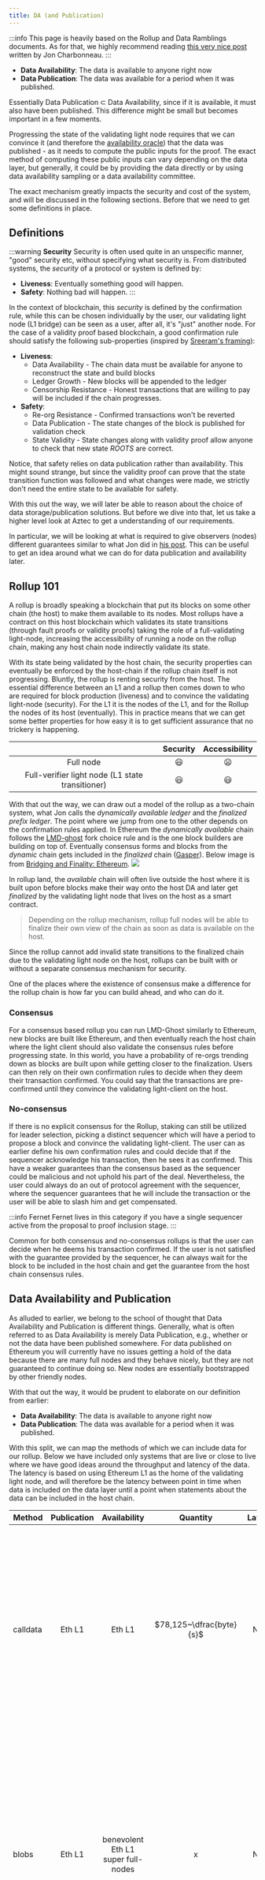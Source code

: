 ```yaml
---
title: DA (and Publication)
---
```


:::info
This page is heavily based on the Rollup and Data Ramblings documents.
As for that, we highly recommend reading [this very nice post](https://dba.xyz/do-rollups-inherit-security/) written by Jon Charbonneau.
:::

- **Data Availability**: The data is available to anyone right now
- **Data Publication**: The data was available for a period when it was published.

Essentially Data Publication $\subset$ Data Availability, since if it is available, it must also have been published.
This difference might be small but becomes important in a few moments.

Progressing the state of the validating light node requires that we can convince it (and therefore the [availability oracle](./index.md#availability-oracle)) that the data was published - as it needs to compute the public inputs for the proof.
The exact method of computing these public inputs can vary depending on the data layer, but generally, it could be by providing the data directly or by using data availability sampling or a data availability committee.

The exact mechanism greatly impacts the security and cost of the system, and will be discussed in the following sections.
Before that we need to get some definitions in place.

## Definitions

:::warning **Security**
Security is often used quite in an unspecific manner, "good" security etc, without specifying what security is.
From distributed systems, the _security_ of a protocol or system is defined by:

- **Liveness**: Eventually something good will happen.
- **Safety**: Nothing bad will happen.
:::

In the context of blockchain, this _security_ is defined by the confirmation rule, while this can be chosen individually by the user, our validating light node (L1 bridge) can be seen as a user, after all, it's "just" another node.
For the case of a validity proof based blockchain, a good confirmation rule should satisfy the following sub-properties (inspired by [Sreeram's framing](https://twitter.com/sreeramkannan/status/1683735050897207296)):

- **Liveness**:
  - Data Availability - The chain data must be available for anyone to reconstruct the state and build blocks
  - Ledger Growth - New blocks will be appended to the ledger
  - Censorship Resistance - Honest transactions that are willing to pay will be included if the chain progresses.
- **Safety**:
  - Re-org Resistance - Confirmed transactions won't be reverted
  - Data Publication - The state changes of the block is published for validation check
  - State Validity - State changes along with validity proof allow anyone to check that new state _ROOTS_ are correct.

Notice, that safety relies on data publication rather than availability.
This might sound strange, but since the validity proof can prove that the state transition function was followed and what changes were made, we strictly don't need the entire state to be available for safety.

With this out the way, we will later be able to reason about the choice of data storage/publication solutions.
But before we dive into that, let us take a higher level look at Aztec to get a understanding of our requirements.

In particular, we will be looking at what is required to give observers (nodes) different guarantees similar to what Jon did in [his post](https://dba.xyz/do-rollups-inherit-security/).
This can be useful to get an idea around what we can do for data publication and availability later.

## Rollup 101

<!-- Rename section to convey exactly what it's about (what are we catching up on?). -->

A rollup is broadly speaking a blockchain that put its blocks on some other chain (the host) to make them available to its nodes.
Most rollups have a contract on this host blockchain which validates its state transitions (through fault proofs or validity proofs) taking the role of a full-validating light-node, increasing the accessibility of running a node on the rollup chain, making any host chain node indirectly validate its state.

With its state being validated by the host chain, the security properties can eventually be enforced by the host-chain if the rollup chain itself is not progressing.
Bluntly, the rollup is renting security from the host.
The essential difference between an L1 and a rollup then comes down to who are required for block production (liveness) and to convince the validating light-node (security).
For the L1 it is the nodes of the L1, and for the Rollup the nodes of its host (eventually).
This in practice means that we can get some better properties for how easy it is to get sufficient assurance that no trickery is happening.

<!-- prettier-ignore -->
| |Security| Accessibility|
:-----------: | :-----------: | :-----------: |
Full node| 😃 | 😦 |
Full-verifier light node (L1 state transitioner)| 😃 | 😃 |

With that out the way, we can draw out a model of the rollup as a two-chain system, what Jon calls the _dynamically available ledger_ and the _finalized prefix ledger_.
The point where we jump from one to the other depends on the confirmation rules applied.
In Ethereum the _dynamically available_ chain follows the [LMD-ghost](https://eth2book.info/capella/part2/consensus/lmd_ghost/) fork choice rule and is the one block builders are building on top of.
Eventually consensus forms and blocks from the _dynamic_ chain gets included in the _finalized_ chain ([Gasper](https://eth2book.info/capella/part2/consensus/casper_ffg/)).
Below image is from [Bridging and Finality: Ethereum](https://jumpcrypto.com/writing/bridging-and-finality-ethereum/).
![](https://jumpcrypto-com.ghost.io/content/images/2023/03/ZK-Bridging-4--1-.png)

In rollup land, the _available_ chain will often live outside the host where it is built upon before blocks make their way onto the host DA and later get _finalized_ by the validating light node that lives on the host as a smart contract.

> Depending on the rollup mechanism, rollup full nodes will be able to finalize their own view of the chain as soon as data is available on the host.

Since the rollup cannot add invalid state transitions to the finalized chain due to the validating light node on the host, rollups can be built with or without a separate consensus mechanism for security.

One of the places where the existence of consensus make a difference for the rollup chain is how far you can build ahead, and who can do it.

### Consensus

For a consensus based rollup you can run LMD-Ghost similarly to Ethereum, new blocks are built like Ethereum, and then eventually reach the host chain where the light client should also validate the consensus rules before progressing state.
In this world, you have a probability of re-orgs trending down as blocks are built upon while getting closer to the finalization.
Users can then rely on their own confirmation rules to decide when they deem their transaction confirmed.
You could say that the transactions are pre-confirmed until they convince the validating light-client on the host.

### No-consensus

If there is no explicit consensus for the Rollup, staking can still be utilized for leader selection, picking a distinct sequencer which will have a period to propose a block and convince the validating light-client.
The user can as earlier define his own confirmation rules and could decide that if the sequencer acknowledge his transaction, then he sees it as confirmed.
This have a weaker guarantees than the consensus based as the sequencer could be malicious and not uphold his part of the deal.
Nevertheless, the user could always do an out of protocol agreement with the sequencer, where the sequencer guarantees that he will include the transaction or the user will be able to slash him and get compensated.

:::info Fernet
Fernet lives in this category if you have a single sequencer active from the proposal to proof inclusion stage.
:::

Common for both consensus and no-consensus rollups is that the user can decide when he deems his transaction confirmed.
If the user is not satisfied with the guarantee provided by the sequencer, he can always wait for the block to be included in the host chain and get the guarantee from the host chain consensus rules.

## Data Availability and Publication

As alluded to earlier, we belong to the school of thought that Data Availability and Publication is different things.
Generally, what is often referred to as Data Availability is merely Data Publication, e.g., whether or not the data have been published somewhere.
For data published on Ethereum you will currently have no issues getting a hold of the data because there are many full nodes and they behave nicely, but they are not guaranteed to continue doing so.
New nodes are essentially bootstrapped by other friendly nodes.

With that out the way, it would be prudent to elaborate on our definition from earlier:

- **Data Availability**: The data is available to anyone right now
- **Data Publication**: The data was available for a period when it was published.

With this split, we can map the methods of which we can include data for our rollup.
Below we have included only systems that are live or close to live where we have good ideas around the throughput and latency of the data.
The latency is based on using Ethereum L1 as the home of the validating light node, and will therefore be the latency between point in time when data is included on the data layer until a point when statements about the data can be included in the host chain.

<!-- prettier-ignore -->
|Method | Publication | Availability | Quantity | Latency | Description |
| ------- | :----------: | :----------: | :----------: | :-------: | :-------: |
|calldata| Eth L1 | Eth L1 | $78,125~\dfrac{byte}{s}$ | None | Part of the transaction payload required to execute history, if you can sync an Ethereum node from zero, this is available. Essentially, if Ethereum lives this is available. Have to compete against everything on Ethereum for blockspace. |
|blobs| Eth L1 | benevolent Eth L1 super full-nodes | x | None | New blob data, will be published but only commitments available from the execution environment. Content can be discarded later and don't have to be stored forever. Practically a "committee" of whoever wants can keep it, and you rely on someone from this set providing the data to you. |
^^|  | | $31,744 \dfrac{byte}{s}$ | None |  target of `3` blobs of size `4096` fields (`380,928` bytes per block) |
^^|  | | $677,205 \dfrac{byte}{s}$ | None | target of `64` blobs of size `4096` fields (`8,126,464` bytes per block) |
|Celestia| Celestia + Blobstream bridge | Celestia Full Storage Nodes | $161,319~\dfrac{byte}{s}$ | ~100 mins  | 2MB blocks. Can be used in proof after relay happens, with latency improvements expected.|

### Data Layer outside host

When using a data layer that is not the host chain, cost (and safety guarantees) are reduced, and we rely on some "bridge" to tell the host chain about the data.
This must happen before our validating light node can progress the block.
Therefore the block must be published, and the host must know about it before the host can use it as input to block validation.

This influences how blocks can practically be built, since short "cycles" of publishing and then including blocks might not be possible for bridges with significant delay.
This means that a suitable data layer has both sufficient data throughput but also low (enough) latency at the bridge level.

Briefly the concerns we must have for any supported data layer that is outside the host chain is:

- What are the security assumptions of the data layer itself
- What are the security assumptions of the bridge
- What is the expected data throughput (kb/s)
- What is the expected delay (mins) of the bridge

#### Celestia

Celestia mainnet is starting with a limit of 2 mb/block with 12 second blocks supporting ~166 KB/s.
:::note
They are working on increasing this to 8 mb/block.
:::

As Celestia has just recently launched, it is unclear how much competition there will be for the data throughput, and thereby how much we could expect to get a hold of.
Since the security assumptions differ greatly from the host chain (Ethereum) few L2s have been built on top of it yet, and the demand is to be gauged in the future.

Beyond the pure data throughput, we also need Ethereum L1 to know that the data was made available on Celestia.
This will require the [blobstream](https://blog.celestia.org/introducing-blobstream/) (formerly the quantum gravity bridge) to relay data roots that the rollup contract can process.
This is currently done approximately every 100 minutes.
Note however, that a separate blobstream is being build by Succinct labs (live on goerli) which should make relays cheaper and more frequent.

Neat structure of what the availability oracles will look like created by the Celestia team:
![image.png](https://lh7-us.googleusercontent.com/EB8CtN-MvqApiPSeulWS3zmix6VZP1EEjilx7cRPxaWzAp1QYQI0tclzn7SyfGwxe-VTuf68DYs83Rl9hVCiUzHYZuOvEpNmvoHEFfBu6_vVRIU45wmA4ZqWIp3gBXgiv32YIKiu1ZAYK04zri9M2CE)

#### Espresso

Espresso is not yet live, so the following section is very much in the air, it might be that the practical numbers will change when it is live.

> Our knowledge of hotshot is limited here - keeping commentary limited until more educated in this matter.

From their [benchmarks](https://docs.espressosys.com/sequencer/releases/doppio-testnet-release/benchmarks), it seems like the system can support 25-30MB/s of throughput by using small committees of 10 nodes.
The throughput further is impacted by the size of the node-set from where the committee is picked.

While the committee is small, it seems like they can ensure honesty through the other nodes.
But the nodes active here might need a lot of bandwidth to handle both DA Proposals and VID chunks.

It is not fully clear how often blocks would be relayed to the hotshot contract for consumption by our rollup, but the team says it should be frequent.
Cost is estimated to be ~400K gas.

## Aztec-specific Data

As part of figuring out the data throughput requirements, we need to know what data we need to publish.
In Aztec we have a bunch of data with varying importance; some being important to **everyone** and some being important to **someone**.

The things that are important to **everyone** are the things that we have directly in state, meaning the:

- leaves of the note hash tree
- nullifiers
- public state leafs
- contracts
- L1 -> L2
- L2 -> L1

Some of these can be moved around between layers, and others are hard-linked to live on the host.
For one, moving the cross-chain message L1 -> L2 and L2 -> L1 anywhere else than the host is fighting an up-hill battle.
Also, beware that the state for L2 -> L1 messages is split between the data layers, as the messages don't strictly need to be available from the L2 itself, but must be for consumption on L1.

We need to know what these things are to be able to progress the state.
Without having the state, we don't know how the output of a state transition should look and cannot prove it.

Beyond the above data that is important to everyone, we also have data that is important to _someone_.
These are encrypted and unencrypted logs.
Knowing the historic logs is not required to progress the chain, but they are important for the users to ensure that they learn about their notes etc.

A few transaction examples based on our E2E tests have the following data footprints.
We will need a few more bytes to specify the sizes of these lists but it will land us in the right ball park.

> These were made back in August 2023 and are a bit outdated.
> They should be updated to also include more complex transactions.

```
Tx ((Everyone, Someone) bytes).
Tx ((192, 1005) bytes): comms=4, nulls=2, pubs=0, l2_to_l1=0, e_logs=988, u_logs=17
Tx ((672, 3980) bytes): comms=16, nulls=5, pubs=0, l2_to_l1=0, e_logs=3932, u_logs=48
Tx ((480, 3980) bytes): comms=13, nulls=2, pubs=0, l2_to_l1=0, e_logs=3932, u_logs=48
Tx ((640, 528) bytes): comms=4, nulls=16, pubs=0, l2_to_l1=0, e_logs=508, u_logs=20
Tx ((64, 268) bytes): comms=1, nulls=1, pubs=0, l2_to_l1=0, e_logs=256, u_logs=12
Tx ((128, 512) bytes): comms=2, nulls=2, pubs=0, l2_to_l1=0, e_logs=500, u_logs=12
Tx ((96, 36) bytes): comms=0, nulls=1, pubs=1, l2_to_l1=0, e_logs=8, u_logs=28
Tx ((128, 20) bytes): comms=0, nulls=2, pubs=1, l2_to_l1=0, e_logs=8, u_logs=12
Tx ((128, 20) bytes): comms=1, nulls=1, pubs=1, l2_to_l1=0, e_logs=8, u_logs=12
Tx ((96, 268) bytes): comms=1, nulls=2, pubs=0, l2_to_l1=0, e_logs=256, u_logs=12
Tx ((224, 28) bytes): comms=1, nulls=2, pubs=2, l2_to_l1=0, e_logs=12, u_logs=16
Tx ((480, 288) bytes): comms=1, nulls=2, pubs=6, l2_to_l1=0, e_logs=260, u_logs=28
Tx ((544, 32) bytes): comms=0, nulls=1, pubs=8, l2_to_l1=0, e_logs=8, u_logs=24
Tx ((480, 40) bytes): comms=0, nulls=1, pubs=7, l2_to_l1=0, e_logs=12, u_logs=28

Average bytes, (rounded up):
Everyone: 311 bytes
Someone: 787 bytes
Total: 1098 bytes
```

For a more liberal estimation, lets suppose we emit 4 nullifiers, 4 new note hashes, and 4 public data writes instead per transaction.

```python
Tx ((512, 1036) bytes): comms=4, nulls=4, pubs=4, l2_to_l1=0, e_logs=988, u_logs=48
```

Assuming that this is a decent guess, and we can estimate the data requirements at different transaction throughput.

### Throughput Requirements

Using the values from just above for transaction data requirements, we can get a ball park estimate of what we can expect to require at different throughput levels.

<!-- prettier-ignore -->
|Throughput | Everyone | Someone | Total | 
|:-----:|:-----:|:-----:|:-----:|
| 1 TPS | $512 \dfrac{byte}{s}$ | $1036 \dfrac{byte}{s}$ | $1548 \dfrac{byte}{s}$ |
| 10 TPS | $5120 \dfrac{byte}{s}$ | $10360 \dfrac{byte}{s}$ | $15480 \dfrac{byte}{s}$ |
| 50 TPS | $25600 \dfrac{byte}{s}$ | $51800 \dfrac{byte}{s}$ | $77400 \dfrac{byte}{s}$ |
| 100 TPS | $51200 \dfrac{byte}{s}$ | $103600 \dfrac{byte}{s}$ | $154800 \dfrac{byte}{s}$ |

Assuming that we are getting $\frac{1}{9}$ of the blob-space or $\frac{1}{20}$ of the calldata and amortize to the Aztec available space.

For every throughput column, we insert 3 marks, for everyone, someone and the total;
✅✅✅ meaning that the throughput can be supported when publishing data for everyone, someone and the total.
💀💀💀 meaning that none of it can be supported.

<!-- prettier-ignore -->
|Space| Aztec Available | 1 TPS | 10 TPS | 50 TPS | 100 Tps |
|:---:|:---:|:---:|:---:|:---:|:---:|
|Calldata| $3,906 \frac{byte}{s}$ | ✅✅✅ |💀💀💀  | 💀💀💀 | 💀💀💀
|Eip-4844 | $3,527 \dfrac{byte}{s}$ | ✅✅✅ | 💀💀💀 | 💀💀💀 | 💀💀💀
|64 blob danksharding | $75,245 \dfrac{byte}{s}$ | ✅✅✅ | ✅✅✅ | ✅✅✅ | ✅✅💀
|Celestia (2mb/12s blocks)| $17,924 \dfrac{byte}{s}$ | ✅✅✅ | ✅✅✅ | 💀💀💀 | 💀💀💀
|Celestia (8mb/13s blocks)| $68,376 \dfrac{byte}{s}$ | ✅✅✅ | ✅✅✅ | ✅✅💀 | ✅💀💀
|Espresso| Unclear but at least 1 mb per second | ✅✅✅ | ✅✅✅ |  ✅✅✅| ✅✅✅

> **Disclaimer**: Remember that these fractions for available space are pulled out of thin air.

With these numbers at hand, we can get an estimate of our throughput in transactions based on our storage medium.

## One or multiple data layers?

From the above estimations, it is unlikely that our data requirements can be met by using only data from the host chain.
It is therefore to be considered whether data can be split across more than one data layer.

The main concerns when investigating if multiple layers should be supported simultaneously are:

- **Composability**: Applications should be able to integrate with one another seamlessly and synchronously. If this is not supported, they might as well be entirely separate deployments.
- **Ossification**: By ossification we mean changing the assumptions of the deployments, for example, if an application was deployed at a specific data layer, changing the layer underneath it would change the security assumptions. This is addressed through the [Upgrade mechanism](../decentralization/governance.md).
- **Security**: Applications that depend on multiple different data layers might rely on all its layers to work to progress its state. Mainly the different parts of the application might end up with different confirmation rules (as mentioned earlier) degrading it to the least secure possibly breaking the liveness of the application if one of the layers is not progressing.

The security aspect in particular can become a problem if users deploy accounts to a bad data layer for cost savings, and then cannot access their funds (or other assets) because that data layer is not available.
This can be a problem, even though all the assets of the user lives on a still functional data layer.

Since the individual user burden is high with multi-layer approach, we discard it as a viable option, as the probability of user failure is too high.

Instead, the likely design, will be that an instance has a specific data layer, and that "upgrading" to a new instance allows for a new data layer by deploying an entire instance.
This ensures that composability is ensured as everything lives on the same data layer.
Ossification is possible hence the [upgrade mechanism](../decentralization/governance.md) doesn't "destroy" the old instance.
This means that applications can be built to reject upgrades if they believe the new data layer is not secure enough and simple continue using the old.

## Privacy is Data Hungry - What choices do we really have?

With the target of 10 transactions per second at launch, in which the transactions are likely to be more complex than the simple ones estimated here, some of the options simply cannot satisfy our requirements.

For one, EIP-4844 is out of the picture, as it cannot support the data requirements for 10 TPS, neither for everyone or someone data.

At Danksharding with 64 blobs, we could theoretically support 50 tps, but will not be able to address both the data for everyone and someone.
Additionally this is likely years in the making, and might not be something we can meaningfully count on to address our data needs.

With the current target, data cannot fit on the host, and we must work to integrate with external data layers.
Of these, Celestia has the current best "out-the-box" solution, but Eigen-da and other alternatives are expected to come online in the future.

## References

- https://dba.xyz/do-rollups-inherit-security/
- https://ethereum.org/en/roadmap/danksharding/
- https://eips.ethereum.org/EIPS/eip-4844
- https://github.com/ethereum/consensus-specs/blob/dev/specs/deneb/polynomial-commitments.md
- https://eth2book.info/capella/part2/consensus/lmd_ghost/
- https://eth2book.info/capella/part2/consensus/casper_ffg/
- https://notes.ethereum.org/cG-j3r7kRD6ChQyxjUdKkw
- https://forum.celestia.org/t/security-levels-for-data-availability-for-light-nodes/919
- https://ethresear.ch/t/peerdas-a-simpler-das-approach-using-battle-tested-p2p-components/16541
- https://jumpcrypto.com/writing/bridging-and-finality-ethereum/
- https://twitter.com/sreeramkannan/status/1683735050897207296
- https://blog.celestia.org/introducing-blobstream/
